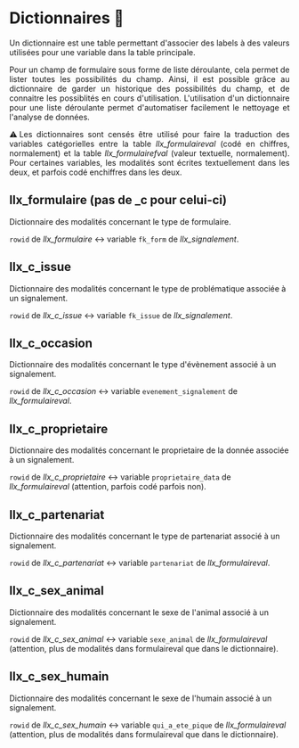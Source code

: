 # Dictionnaires :notebook_with_decorative_cover:

<p style="text-align:justify;">
Un dictionnaire est une table permettant d'associer des labels à des valeurs utilisées pour une variable dans la table principale.
</p>
 
<p style="text-align:justify;"> 
Pour un champ de formulaire sous forme de liste déroulante, cela permet de lister toutes les possibilités du champ. 
Ainsi, il est possible grâce au dictionnaire de garder un historique des possibilités du champ, et de connaitre les possiblités en cours d'utilisation.
L'utilisation d'un dictionnaire pour une liste déroulante permet d'automatiser facilement le nettoyage et l'analyse de données. 
</p>

<p style="text-align:justify;">
⚠️Les dictionnaires sont censés être utilisé pour faire la traduction des variables catégorielles entre la table <i>llx_formulaireval</i> (codé en chiffres, normalement) et la table <i>llx_formulairefval</i> (valeur textuelle, normalement). Pour certaines variables, les modalités sont écrites textuellement dans les deux, et parfois codé enchiffres dans les deux.  
</p>

## llx_formulaire (pas de _c pour celui-ci)

Dictionnaire des modalités concernant le type de formulaire.

```rowid``` de *llx_formulaire* <-> variable ```fk_form``` de *llx_signalement*.

## llx_c_issue

Dictionnaire des modalités concernant le type de problématique associée à un signalement.

```rowid``` de *llx_c_issue* <-> variable ```fk_issue``` de *llx_signalement*.

## llx_c_occasion

Dictionnaire des modalités concernant le type d'évènement associé à un signalement.

```rowid``` de *llx_c_occasion* <-> variable ```evenement_signalement``` de *llx_formulaireval*.

## llx_c_proprietaire

Dictionnaire des modalités concernant le proprietaire de la donnée associée à un signalement.

```rowid``` de *llx_c_proprietaire* <-> variable ```proprietaire_data``` de *llx_formulaireval* (attention, parfois codé parfois non).

## llx_c_partenariat

Dictionnaire des modalités concernant le type de partenariat associé à un signalement.

```rowid``` de *llx_c_partenariat* <-> variable ```partenariat``` de *llx_formulaireval*.

## llx_c_sex_animal

Dictionnaire des modalités concernant le sexe de l'animal associé à un signalement.

```rowid``` de *llx_c_sex_animal* <-> variable ```sexe_animal``` de *llx_formulaireval* (attention, plus de modalités dans formulaireval que dans le dictionnaire).

## llx_c_sex_humain

Dictionnaire des modalités concernant le sexe de l'humain associé à un signalement.

```rowid``` de *llx_c_sex_humain* <-> variable ```qui_a_ete_pique``` de *llx_formulaireval* (attention, plus de modalités dans formulaireval que dans le dictionnaire).

